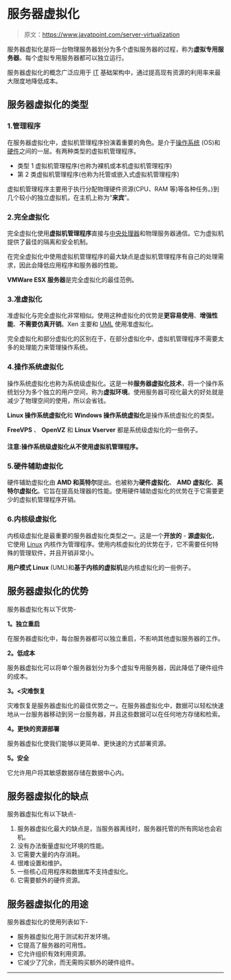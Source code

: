 # 服务器虚拟化

> 原文：<https://www.javatpoint.com/server-virtualization>

服务器虚拟化是将一台物理服务器划分为多个虚拟服务器的过程，称为**虚拟专用服务器**。每个虚拟专用服务器都可以独立运行。

服务器虚拟化的概念广泛应用于 [IT](https://www.javatpoint.com/it-full-form) 基础架构中，通过提高现有资源的利用率来最大限度地降低成本。

## 服务器虚拟化的类型

### 1.管理程序

在服务器虚拟化中，虚拟机管理程序扮演着重要的角色。是介于[操作系统](https://www.javatpoint.com/os-tutorial) (OS)和[硬件](https://www.javatpoint.com/hardware)之间的一层。有两种类型的虚拟机管理程序。

*   类型 1 虚拟机管理程序(也称为裸机或本机虚拟机管理程序)
*   第 2 类虚拟机管理程序(也称为托管或嵌入式虚拟机管理程序)

虚拟机管理程序主要用于执行分配物理硬件资源(CPU、RAM 等)等各种任务。)到几个较小的独立虚拟机，在主机上称为“**来宾**”。

### 2.完全虚拟化

完全虚拟化使用**虚拟机管理程序**直接与[中央处理器](https://www.javatpoint.com/cpu-full-form)和物理服务器通信。它为虚拟机提供了最佳的隔离和安全机制。

在完全虚拟化中使用虚拟机管理程序的最大缺点是虚拟机管理程序有自己的处理需求，因此会降低应用程序和服务器的性能。

**VMWare ESX 服务器**是完全虚拟化的最佳范例。

### 3.准虚拟化

准虚拟化与完全虚拟化非常相似。使用这种虚拟化的优势是**更容易使用**、**增强性能**、**不需要仿真开销**。Xen 主要和 [UML](https://www.javatpoint.com/uml) 使用准虚拟化。

完全虚拟化和部分虚拟化的区别在于，在部分虚拟化中，虚拟机管理程序不需要太多的处理能力来管理操作系统。

### 4.操作系统虚拟化

操作系统虚拟化也称为系统级虚拟化。这是一种**服务器虚拟化技术**，将一个操作系统划分为多个独立的用户空间，称为**虚拟环境**。使用服务器可视化最大的好处就是减少了物理空间的使用，所以会省钱。

**Linux 操作系统虚拟化**和 **Windows 操作系统虚拟化**是操作系统虚拟化的类型。

**FreeVPS** 、 **OpenVZ** 和 **Linux Vserver** 都是系统级虚拟化的一些例子。

#### 注意:操作系统级虚拟化从不使用虚拟机管理程序。

### 5.硬件辅助虚拟化

硬件辅助虚拟化由 **AMD 和英特尔**提出。也被称为**硬件虚拟化**、 **AMD 虚拟化**、**英特尔虚拟化**。它旨在提高处理器的性能。使用硬件辅助虚拟化的优势在于它需要更少的虚拟机管理程序开销。

### 6.内核级虚拟化

内核级虚拟化是最重要的服务器虚拟化类型之一。这是一个**开放的** - **源虚拟化**，它使用 [Linux](https://www.javatpoint.com/linux-tutorial) 内核作为管理程序。使用内核虚拟化的优势在于，它不需要任何特殊的管理软件，并且开销非常小。

**用户模式 Linux** (UML)和**基于内核的虚拟机**是内核虚拟化的一些例子。

## 服务器虚拟化的优势

服务器虚拟化有以下优势-

**1。独立重启**

在服务器虚拟化中，每台服务器都可以独立重启，不影响其他虚拟服务器的工作。

**2。低成本**

服务器虚拟化可以将单个服务器划分为多个虚拟专用服务器，因此降低了硬件组件的成本。

**3。<灾难恢复**

灾难恢复是服务器虚拟化的最佳优势之一。在服务器虚拟化中，数据可以轻松快速地从一台服务器移动到另一台服务器，并且这些数据可以在任何地方存储和检索。

**4。更快的资源部署**

服务器虚拟化使我们能够以更简单、更快速的方式部署资源。

**5。安全**

它允许用户将其敏感数据存储在数据中心内。

## 服务器虚拟化的缺点

服务器虚拟化有以下缺点-

1.  服务器虚拟化最大的缺点是，当服务器离线时，服务器托管的所有网站也会宕机。
2.  没有办法衡量虚拟化环境的性能。
3.  它需要大量的内存消耗。
4.  很难设置和维护。
5.  一些核心应用程序和数据库不支持虚拟化。
6.  它需要额外的硬件资源。

## 服务器虚拟化的用途

服务器虚拟化的使用列表如下-

*   服务器虚拟化用于测试和开发环境。
*   它提高了服务器的可用性。
*   它允许组织有效利用资源。
*   它减少了冗余，而无需购买额外的硬件组件。

* * *